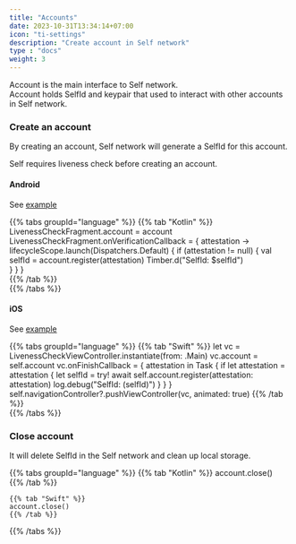 ```yaml
---
title: "Accounts"
date: 2023-10-31T13:34:14+07:00
icon: "ti-settings"
description: "Create account in Self network"
type : "docs"
weight: 3
---
```



Account is the main interface to Self network.  
Account holds SelfId and keypair that used to interact with other accounts in Self network.


### Create an account
By creating an account, Self network will generate a SelfId for this account.

Self requires liveness check before creating an account. 

#### Android
See [example](https://github.com/joinself/self-mobile-embedded-samples/blob/main/android/chat/src/main/java/com/joinself/sdk/sample/MainFragment.kt#L52)

{{% tabs groupId="language" %}}
    {{% tab "Kotlin" %}}
    LivenessCheckFragment.account = account
    LivenessCheckFragment.onVerificationCallback = { attestation ->
        lifecycleScope.launch(Dispatchers.Default) {
            if (attestation != null) {
                val selfId = account.register(attestation)
                Timber.d("SelfId: $selfId")                
            }
        }
    }    
    {{% /tab %}}  
{{% /tabs %}}

#### iOS
See [example](https://github.com/joinself/self-mobile-embedded-samples/)

{{% tabs groupId="language" %}}
    {{% tab "Swift" %}}
    let vc = LivenessCheckViewController.instantiate(from: .Main)
    vc.account = self.account
    vc.onFinishCallback = { attestation in
        Task {
            if let attestation = attestation {
                let selfId = try! await self.account.register(attestation: attestation)
                log.debug("SelfId: \(selfId)")
            }
        }
    }
    self.navigationController?.pushViewController(vc, animated: true)
    {{% /tab %}}    
{{% /tabs %}}

### Close account
It will delete SelfId in the Self network and clean up local storage.

{{% tabs groupId="language" %}}
    {{% tab "Kotlin" %}}
    account.close()    
    {{% /tab %}}

    {{% tab "Swift" %}}
    account.close()    
    {{% /tab %}}    
{{% /tabs %}}